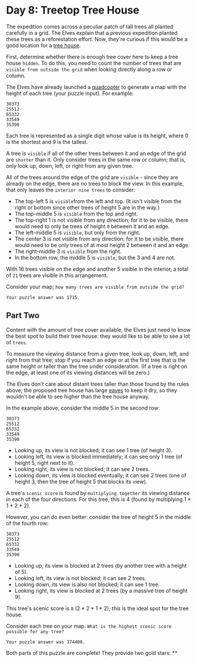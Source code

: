 # Day 8: Treetop Tree House 
The expedition comes across a peculiar patch of tall trees all planted carefully in a grid. The Elves explain that a previous expedition planted these trees as a reforestation effort. Now, they're curious if this would be a good location for a [tree house].

First, determine whether there is enough tree cover here to keep a tree house `hidden`. To do this, you need to count the number of trees that are `visible from outside the grid` when looking directly along a row or column.

The Elves have already launched a [quadcopter] to generate a map with the height of each tree (your puzzle input). For example:
```
30373
25512
65332
33549
35390
```
Each tree is represented as a single digit whose value is its height, where 0 is the shortest and 9 is the tallest.

A tree is `visible` if all of the other trees between it and an edge of the grid are `shorter` than it. Only consider trees in the same row or column; that is, only look up, down, left, or right from any given tree.

All of the trees around the edge of the grid are `visible` - since they are already on the edge, there are no trees to block the view. In this example, that only leaves the `interior nine trees` to consider:

- The top-left 5 is `visible`from the left and top. (It isn't visible from the right or bottom since other trees of height 5 are in the way.)
- The top-middle 5 is `visible` from the top and right.
- The top-right 1 is not visible from any direction; for it to be visible, there would need to only be trees of height `0` between it and an edge.
- The left-middle 5 is `visible`, but only from the right.
- The center 3 is not visible from any direction; for it to be visible, there would need to be only trees of at most height 2 between it and an edge.
- The right-middle 3 is `visible` from the right.
- In the bottom row, the middle 5 is `visible`, but the 3 and 4 are not.  


With 16 trees visible on the edge and another 5 visible in the interior, a total of `21` trees are visible in this arrangement.

Consider your map; `how many trees are visible from outside the grid?`
```
Your puzzle answer was 1715.
```
## Part Two 
Content with the amount of tree cover available, the Elves just need to know the best spot to build their tree house: they would like to be able to see a lot of `trees`.

To measure the viewing distance from a given tree, look up, down, left, and right from that tree; stop if you reach an edge or at the first tree that is the same height or taller than the tree under consideration. (If a tree is right on the edge, at least one of its viewing distances will be zero.)

The Elves don't care about distant trees taller than those found by the rules above; the proposed tree house has large [eaves] to keep it dry, so they wouldn't be able to see higher than the tree house anyway.

In the example above, consider the middle 5 in the second row:
```
30373
25512
65332
33549
35390
```
- Looking up, its view is not blocked; it can see 1 tree (of height 3).
- Looking left, its view is blocked immediately; it can see only 1 tree (of height 5, right next to it).
- Looking right, its view is not blocked; it can see 2 trees.
- Looking down, its view is blocked eventually; it can see 2 trees (one of height 3, then the tree of height 5 that blocks its view).

A tree's `scenic score` is found by `multiplying together` its viewing distance in each of the four directions. For this tree, this is 4 (found by multiplying 1 * 1 * 2 * 2).

However, you can do even better: consider the tree of height 5 in the middle of the fourth row:
```
30373
25512
65332
33549
35390
```
- Looking up, its view is blocked at 2 trees (by another tree with a height of 5).  
- Looking left, its view is not blocked; it can see 2 trees.
- Looking down, its view is also not blocked; it can see 1 tree.
- Looking right, its view is blocked at 2 trees (by a massive tree of height 9).

This tree's scenic score is `8` (2 * 2 * 1 * 2); this is the ideal spot for the tree house.

Consider each tree on your map. `What is the highest scenic score possible for any tree?`
```
Your puzzle answer was 374400.
```
Both parts of this puzzle are complete! They provide two gold stars: **

[tree house]:https://en.wikipedia.org/wiki/Tree_house
[quadcopter]:https://en.wikipedia.org/wiki/Quadcopter
[eaves]:https://en.wikipedia.org/wiki/Eaves

